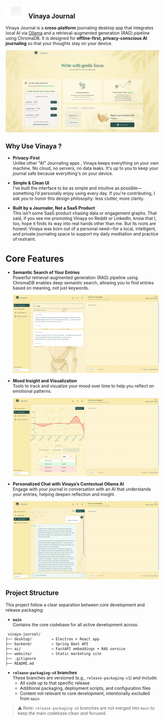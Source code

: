 <h2>
  <img src="https://raw.githubusercontent.com/BarsatKhadka/Vinaya-Journal/main/desktop/src/assets/vinayaLogoWhite.png" alt="Vinaya Logo" width="70" />
  <span>Vinaya Journal</span>
</h2>


Vinaya Journal is a **cross-platform** journaling desktop app that integrates local AI via [Ollama](https://ollama.com/) and a retrieval-augmented generation (RAG) pipeline using ChromaDB. 
It is designed for **offline-first, privacy-conscious AI journaling** so that your thoughts stay on your device.

![Front Page of Vinaya Journal](https://github.com/BarsatKhadka/Vinaya-Journal/blob/5f949193089048c592ed4985b814e24d9a9de7d0/desktop/src/assets/READMEImgs/FrontPageVinaya.png?raw=true)


## Why Use Vinaya ?

- **Privacy-First**  
   Unlike other "AI" Journaling apps , Vinaya keeps everything on your own machine. No cloud, no servers, no data leaks. It's up to you to keep your journal safe because everything's on your device.
- **Simple & Clean UI**  
  I’ve built the interface to be as simple and intuitive as possible—something I’d personally enjoy using every day. If you're contributing, I ask you to honor this design philosophy: less clutter, more clarity.

- **Built by a Journaler, Not a SaaS Product**  
 This isn’t some SaaS product chasing data or engagement graphs. That said, if you see me promoting Vinaya on Reddit or LinkedIn, know that I, too, hope it finds its way into real hands other than me. But its roots are honest: Vinaya was born out of a personal need—for a local, intelligent, and private journaling space to support my daily meditation and practice of restraint.

# Core Features

- **Semantic Search of Your Entries**  
  Powerful retrieval-augmented generation (RAG) pipeline using ChromaDB enables deep semantic search, allowing you to find entries based on meaning, not just keywords.

  ![Semantic Search RAG](https://github.com/BarsatKhadka/Vinaya-Journal/blob/5f949193089048c592ed4985b814e24d9a9de7d0/desktop/src/assets/READMEImgs/RAGReadMe.png?raw=true)

- **Mood Insight and Visualization**  
  Tools to track and visualize your mood over time to help you reflect on emotional patterns.

  ![Mood Insights](https://github.com/BarsatKhadka/Vinaya-Journal/blob/5f949193089048c592ed4985b814e24d9a9de7d0/desktop/src/assets/READMEImgs/Mood_InsightsREADME.png?raw=true)

- **Personalized Chat with Vinaya’s Contextual Ollama AI**  
  Engage with your journal in conversation with an AI that understands your entries, helping deepen reflection and insight.

  ![Vinaya Ollama AI Chat](https://github.com/BarsatKhadka/Vinaya-Journal/blob/5f949193089048c592ed4985b814e24d9a9de7d0/desktop/src/assets/READMEImgs/VinayaOllamaAIREADME.png?raw=true)
  
## Project Structure

This project follow a clear separation between core development and release packaging:

- **`main`**  
  Contains the core codebase for all active development across:
```
 vinaya-journal/
├── desktop/         → Electron + React app
├── backend/         → Spring Boot API
├── ai/              → FastAPI embeddings + RAG service
├── website/         → Static marketing site
├── .gitignore
├── README.md
```
- **`release-packaging-vX` branches**  
  These branches are versioned (e.g., `release-packaging-v1`) and include:
  - All code up to that specific release
  - Additional packaging, deployment scripts, and configuration files
  - Content not relevant to core development, intentionally excluded from `main`

> ⚠️ Note: `release-packaging-vX` branches are not merged into `main` to keep the main codebase clean and focused.




